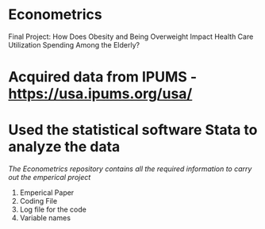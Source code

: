 # Econometrics  
Final Project: How Does Obesity and Being Overweight Impact Health Care Utilization Spending Among the Elderly?

# Acquired data from IPUMS - https://usa.ipums.org/usa/
# Used the statistical software Stata to analyze the data


*The Econometrics repository contains all the required information to carry out the emperical project* 
1) Emperical Paper
2) Coding File
3) Log file for the code
4) Variable names
